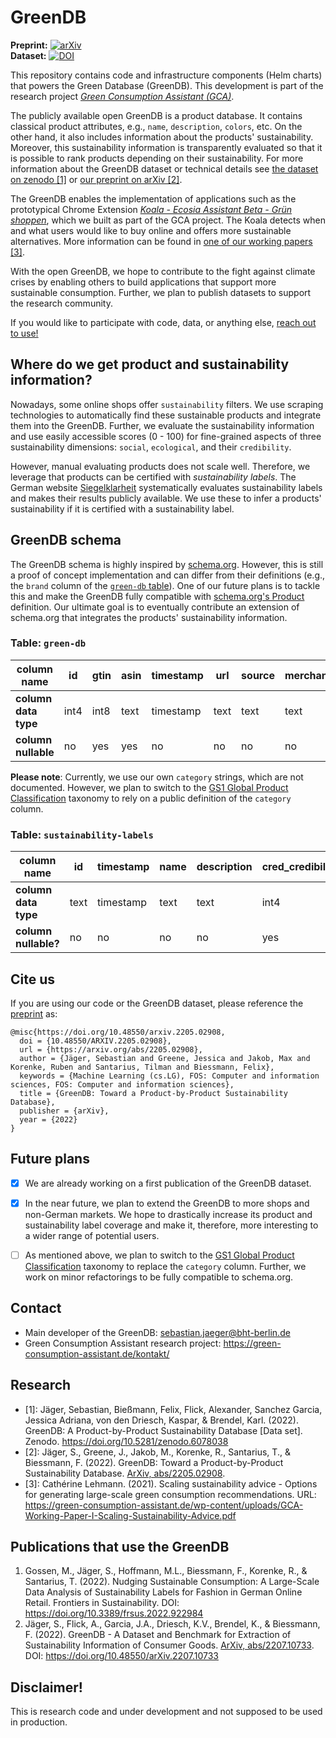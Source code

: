 # GreenDB


**Preprint:** [![arXiv](https://img.shields.io/badge/arXiv-2205.02908-blue)](https://arxiv.org/abs/2205.02908)\
**Dataset:** [![DOI](https://zenodo.org/badge/DOI/10.5281/zenodo.6078038.svg)](https://doi.org/10.5281/zenodo.6078038)



This repository contains code and infrastructure components (Helm charts) that powers the Green Database (GreenDB). This development is part of the research project [*Green Consumption Assistant (GCA)*](https://green-consumption-assistant.de).

The publicly available open GreenDB is a product database. It contains classical product attributes, e.g., `name`, `description`, `colors`, etc. On the other hand, it also includes information about the products' sustainability. Moreover, this sustainability information is transparently evaluated so that it is possible to rank products depending on their sustainability. For more information about the GreenDB dataset or technical details see [the dataset on zenodo [1]](https://doi.org/10.5281/zenodo.6078038) or [our preprint on arXiv [2]](https://arxiv.org/abs/2205.02908).

The GreenDB enables the implementation of applications such as the prototypical Chrome Extension [*Koala - Ecosia Assistant Beta - Grün shoppen*](https://chrome.google.com/webstore/detail/koala-ecosia-assistant-be/anhndceoafjjdihnjnpojdihgboocgpa), which we built as part of the GCA project. The Koala detects when and what users would like to buy online and offers more sustainable alternatives. More information can be found in [one of our working papers [3]](https://green-consumption-assistant.de/wp-content/uploads/GCA-Working-Paper-I-Scaling-Sustainability-Advice.pdf).

With the open GreenDB, we hope to contribute to the fight against climate crises by enabling others to build applications that support more sustainable consumption. Further, we plan to publish datasets to support the research community.

If you would like to participate with code, data, or anything else, [reach out to use!](#contact)


## Where do we get product and sustainability information?

Nowadays, some online shops offer `sustainability` filters. We use scraping technologies to automatically find these sustainable products and integrate them into the GreenDB. Further, we evaluate the sustainability information and use easily accessible scores (0 - 100) for fine-grained aspects of three sustainability dimensions: `social`, `ecological`, and their `credibility`.

However, manual evaluating products does not scale well. Therefore, we leverage that products can be certified with *sustainability labels*. The German website [Siegelklarheit](https://www.siegelklarheit.de) systematically evaluates sustainability labels and makes their results publicly available. We use these to infer a products' sustainability if it is certified with a sustainability label.


## GreenDB schema

The GreenDB schema is highly inspired by [schema.org](https://schema.org). However, this is still a proof of concept implementation and can differ from their definitions (e.g., the `brand` column of the [`green-db` table](#table-green-db)). One of our future plans is to tackle this and make the GreenDB fully compatible with [schema.org's Product](https://schema.org/Product) definition. Our ultimate goal is to eventually contribute an extension of schema.org that integrates the products' sustainability information.


### Table: `green-db`

| **column name**      | **id** | **gtin** | **asin** | **timestamp** | **url** | **source** | **merchant** | **country** | **category** | **name** | **description** | **brand** | **sustainability_labels** | **price** | **currency** | **image_urls** | **colors**  | **sizes**   | **gender** | **consumer_lifestage** |
| -------------------- | ------ | -------- | -------- | ------------- | ------- | ---------- | ------------ | ----------- | ------------ | -------- | --------------- | --------- | ------------------------- | --------- | ------------ | -------------- | ----------- | ----------- | ---------- | ---------------------- |
| **column data type** | int4   | int8     | text     | timestamp     | text    | text       | text         | text        | text         | text     | text            | text      | array[text]               | numeric   | text         | array[text]    | array[text] | array[text] | text       | text                   |
| **column nullable**  | no     | yes      | yes      | no            | no      | no         | no           | no          | no           | no       | no              | no        | no                        | no        | no           | no             | yes         | yes         | yes        | yes                    |


**Please note**: Currently, we use our own `category` strings, which are not documented. However, we plan to switch to the [GS1 Global Product Classification](https://www.gs1.org/standards/gpc) taxonomy to rely on a public definition of the `category` column.


### Table: `sustainability-labels`

| **column name**      | **id** | **timestamp** | **name** | **description** | **cred_credibility** | **eco_chemicals** | **eco_lifetime** | **eco_water** | **eco_inputs** | **eco_quality** | **eco_energy** | **eco_waste_air** | **eco_environmental_management** | **social_labour_rights** | **social_business_practice** | **social_social_rights** | **social_company_responsibility** |
| -------------------- | ------ | ------------- | -------- | --------------- | -------------------- | ----------------- | ---------------- | ------------- | -------------- | --------------- | -------------- | ----------------- | -------------------------------- | ------------------------ | ---------------------------- | ------------------------ | --------------------------------- |
| **column data type** | text   | timestamp     | text     | text            | int4                 | int4              | int4             | int4          | int4           | int4            | int4           | int4              | int4                             | int4                     | int4                         | int4                     | int4                              |
| **column nullable?** | no     | no            | no       | no              | yes                  | yes               | yes              | yes           | yes            | yes             | yes            | yes               | yes                              | yes                      | yes                          | yes                      | yes                               |


## Cite us

If you are using our code or the GreenDB dataset, please reference the [preprint](https://arxiv.org/abs/2205.02908) as:
```
@misc{https://doi.org/10.48550/arxiv.2205.02908,
  doi = {10.48550/ARXIV.2205.02908},
  url = {https://arxiv.org/abs/2205.02908},
  author = {Jäger, Sebastian and Greene, Jessica and Jakob, Max and Korenke, Ruben and Santarius, Tilman and Biessmann, Felix},
  keywords = {Machine Learning (cs.LG), FOS: Computer and information sciences, FOS: Computer and information sciences},
  title = {GreenDB: Toward a Product-by-Product Sustainability Database},
  publisher = {arXiv},
  year = {2022}
}
```



## Future plans

- [x] We are already working on a first publication of the GreenDB dataset.

- [x] In the near future, we plan to extend the GreenDB to more shops and non-German markets. We hope to drastically increase its product and sustainability label coverage and make it, therefore, more interesting to a wider range of potential users.

- [ ] As mentioned above, we plan to switch to the [GS1 Global Product Classification](https://www.gs1.org/standards/gpc) taxonomy to replace the `category` column. Further, we work on minor refactorings to be fully compatible to schema.org.


## Contact

- Main developer of the GreenDB: sebastian.jaeger@bht-berlin.de
- Green Consumption Assistant research project: https://green-consumption-assistant.de/kontakt/ 


## Research

- [1]: Jäger, Sebastian, Bießmann, Felix, Flick, Alexander, Sanchez Garcia, Jessica Adriana, von den Driesch, Kaspar, & Brendel, Karl. (2022). GreenDB: A Product-by-Product Sustainability Database [Data set]. Zenodo. https://doi.org/10.5281/zenodo.6078038
- [2]: Jäger, S., Greene, J., Jakob, M., Korenke, R., Santarius, T., & Biessmann, F. (2022). GreenDB: Toward a Product-by-Product Sustainability Database. [ArXiv, abs/2205.02908](https://arxiv.org/abs/2205.02908).
- [3]: Cathérine Lehmann. (2021). Scaling sustainability advice - Options for generating large-scale green consumption recommendations. URL: https://green-consumption-assistant.de/wp-content/uploads/GCA-Working-Paper-I-Scaling-Sustainability-Advice.pdf


## Publications that use the GreenDB

1. Gossen, M., Jäger, S., Hoffmann, M.L., Biessmann, F., Korenke, R., & Santarius, T. (2022). Nudging Sustainable Consumption: A Large-Scale Data Analysis of Sustainability Labels for Fashion in German Online Retail. Frontiers in Sustainability. DOI: https://doi.org/10.3389/frsus.2022.922984 
2. Jäger, S., Flick, A., Garcia, J.A., Driesch, K.V., Brendel, K., & Biessmann, F. (2022). GreenDB - A Dataset and Benchmark for Extraction of Sustainability Information of Consumer Goods. [ArXiv, abs/2207.10733](https://arxiv.org/abs/2207.10733). DOI: https://doi.org/10.48550/arXiv.2207.10733


## Disclaimer!

This is research code and under development and not supposed to be used in production.
